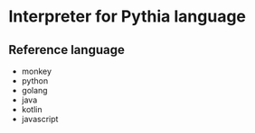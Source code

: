 # Interpreter for Pythia language

## Reference language
* monkey
* python
* golang
* java
* kotlin
* javascript

